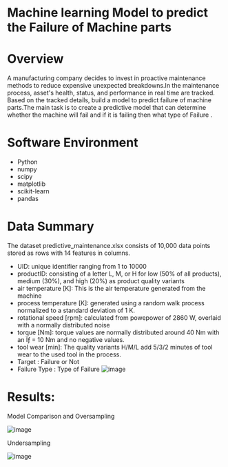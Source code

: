 # Machine learning Model to predict the Failure of Machine parts

# Overview
A manufacturing company decides to invest in proactive maintenance methods to reduce expensive unexpected breakdowns.In the maintenance process, asset's health, status, and performance in real time are tracked. Based on the tracked details, build a model to predict failure of machine parts.The main task is to create a predictive model that can determine whether the machine will fail and if it is failing then what type of Failure .

# Software Environment
* Python 
* numpy 
* scipy	
* matplotlib 
* scikit-learn 
* pandas

# Data Summary
The dataset predictive_maintenance.xlsx consists of 10,000 data points stored as rows with 14 features in columns.
* UID: unique identifier ranging from 1 to 10000
* productID: consisting of a letter L, M, or H for low (50% of all products), medium (30%), and high (20%) as product quality variants 
* air temperature [K]: This is the air temperature generated from the machine
* process temperature [K]: generated using a random walk process normalized to a standard deviation of 1 K.
* rotational speed [rpm]: calculated from powepower of 2860 W, overlaid with a normally distributed noise
* torque [Nm]: torque values are normally distributed around 40 Nm with an Ïƒ = 10 Nm and no negative values.
* tool wear [min]: The quality variants H/M/L add 5/3/2 minutes of tool wear to the used tool in the process. 
* Target : Failure or Not
* Failure Type : Type of Failure
![image](https://user-images.githubusercontent.com/132809858/236670827-452abe14-12e1-4151-829a-1782e98481dc.png)

# Results:
Model Comparison and Oversampling

![image](https://user-images.githubusercontent.com/132809858/236671658-d9e09c0b-f2f2-4519-a244-ed6c7c283e71.png)

Undersampling

![image](https://user-images.githubusercontent.com/132809858/236672058-7d64a093-0295-48a2-b32e-605b46b88337.png)












